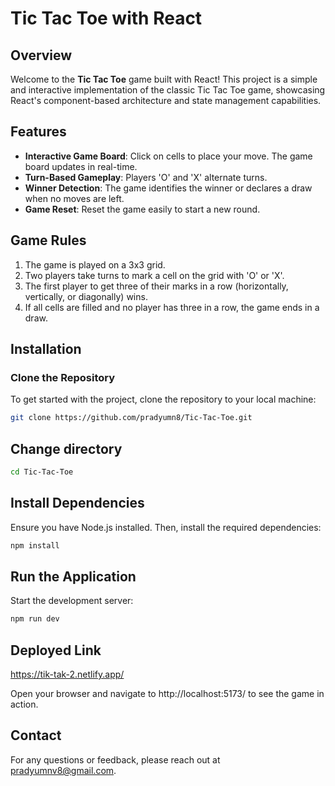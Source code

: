 # Tic Tac Toe with React

## Overview

Welcome to the **Tic Tac Toe** game built with React! This project is a simple and interactive implementation of the classic Tic Tac Toe game, showcasing React's component-based architecture and state management capabilities.

## Features

- **Interactive Game Board**: Click on cells to place your move. The game board updates in real-time.
- **Turn-Based Gameplay**: Players 'O' and 'X' alternate turns.
- **Winner Detection**: The game identifies the winner or declares a draw when no moves are left.
- **Game Reset**: Reset the game easily to start a new round.

## Game Rules

1. The game is played on a 3x3 grid.
2. Two players take turns to mark a cell on the grid with 'O' or 'X'.
3. The first player to get three of their marks in a row (horizontally, vertically, or diagonally) wins.
4. If all cells are filled and no player has three in a row, the game ends in a draw.

## Installation

### Clone the Repository

To get started with the project, clone the repository to your local machine:

```bash
git clone https://github.com/pradyumn8/Tic-Tac-Toe.git
```
## Change directory
```bash
cd Tic-Tac-Toe
```

## Install Dependencies
Ensure you have Node.js installed. Then, install the required dependencies:

```bash
npm install
```
## Run the Application
Start the development server:

```bash
npm run dev
```
## Deployed Link

https://tik-tak-2.netlify.app/


Open your browser and navigate to http://localhost:5173/ to see the game in action.

## Contact
For any questions or feedback, please reach out at pradyumnv8@gmail.com.
